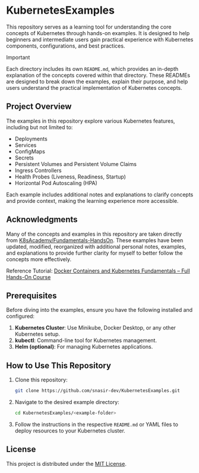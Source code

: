 # KubernetesExamples

This repository serves as a learning tool for understanding the core concepts of Kubernetes through hands-on examples. It is designed to help beginners and intermediate users gain practical experience with Kubernetes components, configurations, and best practices.

> [!IMPORTANT]  
> Each directory includes its own `README.md`, which provides an in-depth explanation of the concepts covered within that directory. These READMEs are designed to break down the examples, explain their purpose, and help users understand the practical implementation of Kubernetes concepts.

## Project Overview

The examples in this repository explore various Kubernetes features, including but not limited to:

- Deployments
- Services
- ConfigMaps
- Secrets
- Persistent Volumes and Persistent Volume Claims
- Ingress Controllers
- Health Probes (Liveness, Readiness, Startup)
- Horizontal Pod Autoscaling (HPA)

Each example includes additional notes and explanations to clarify concepts and provide context, making the learning experience more accessible.

## Acknowledgments

Many of the concepts and examples in this repository are taken directly from [K8sAcademy/Fundamentals-HandsOn](https://github.com/K8sAcademy/Fundamentals-HandsOn). These examples have been updated, modified, reorganized with additional personal notes, examples, and explanations to provide further clarity for myself to better follow the concepts more effectively.

Reference Tutorial: [Docker Containers and Kubernetes Fundamentals – Full Hands-On Course](https://www.youtube.com/watch?v=kTp5xUtcalw)

## Prerequisites

Before diving into the examples, ensure you have the following installed and configured:

1. **Kubernetes Cluster**: Use Minikube, Docker Desktop, or any other Kubernetes setup.
2. **kubectl**: Command-line tool for Kubernetes management.
3. **Helm (optional)**: For managing Kubernetes applications.

## How to Use This Repository

1. Clone this repository:
   ```bash
   git clone https://github.com/snasir-dev/KubernetesExamples.git
   ```
2. Navigate to the desired example directory:
   ```bash
   cd KubernetesExamples/<example-folder>
   ```
3. Follow the instructions in the respective `README.md` or YAML files to deploy resources to your Kubernetes cluster.

## License

This project is distributed under the [MIT License](LICENSE).
